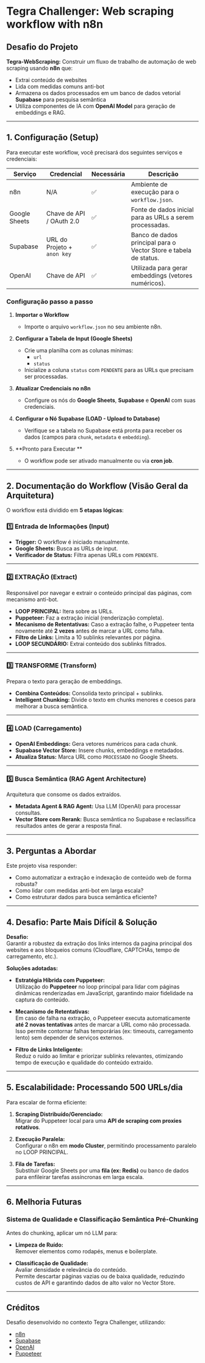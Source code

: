 # Tegra Challenger: Web scraping workflow with n8n 

## Desafio do Projeto

**Tegra-WebScraping:** Construir um fluxo de trabalho de automação de web scraping usando **n8n** que:  
- Extrai conteúdo de websites  
- Lida com medidas comuns anti-bot  
- Armazena os dados processados em um banco de dados vetorial **Supabase** para pesquisa semântica  
- Utiliza componentes de IA com **OpenAI Model** para geração de embeddings e RAG.

---

## 1. Configuração (Setup)

Para executar este workflow, você precisará dos seguintes serviços e credenciais:

| Serviço          | Credencial                       | Necessária | Descrição                                                                 |
|------------------|----------------------------------|----------- |----------------------------------------------------------------------------|
| n8n              | N/A                              | ✅         | Ambiente de execução para o `workflow.json`.                              |
| Google Sheets    | Chave de API / OAuth 2.0         | ✅         | Fonte de dados inicial para as URLs a serem processadas.                  |
| Supabase         | URL do Projeto + `anon key`      | ✅         | Banco de dados principal para o Vector Store e tabela de status.          |
| OpenAI           | Chave de API                     | ✅         | Utilizada para gerar embeddings (vetores numéricos).                      |

### Configuração passo a passo

1. **Importar o Workflow**  
   - Importe o arquivo `workflow.json` no seu ambiente n8n.

2. **Configurar a Tabela de Input (Google Sheets)**  
   - Crie uma planilha com as colunas mínimas:  
     - `url`  
     - `status`  
   - Inicialize a coluna `status` com `PENDENTE` para as URLs que precisam ser processadas.

3. **Atualizar Credenciais no n8n**  
   - Configure os nós do **Google Sheets**, **Supabase** e **OpenAI** com suas credenciais.

4. **Configurar o Nó Supabase (LOAD - Upload to Database)**  
   - Verifique se a tabela no Supabase está pronta para receber os dados (campos para `chunk`, `metadata` e `embedding`).

5. **Pronto para Executar **  
   - O workflow pode ser ativado manualmente ou via **cron job**.

---

## 2. Documentação do Workflow (Visão Geral da Arquitetura)

O workflow está dividido em **5 etapas lógicas**:

### 1️⃣ Entrada de Informações (Input)
- **Trigger:** O workflow é iniciado manualmente.  
- **Google Sheets:** Busca as URLs de input.  
- **Verificador de Status:** Filtra apenas URLs com `PENDENTE`.

---

### 2️⃣ EXTRAÇÃO (Extract)
Responsável por navegar e extrair o conteúdo principal das páginas, com mecanismo anti-bot.

- **LOOP PRINCIPAL:** Itera sobre as URLs.  
- **Puppeteer:** Faz a extração inicial (renderização completa).
- **Mecanismo de Retentativas:** Caso a extração falhe, o Puppeteer tenta novamente até **2 vezes** antes de marcar a URL como falha.  
- **Filtro de Links:** Limita a 10 sublinks relevantes por página.  
- **LOOP SECUNDÁRIO:** Extrai conteúdo dos sublinks filtrados.  

---

### 3️⃣ TRANSFORME (Transform)
Prepara o texto para geração de embeddings.

- **Combina Conteúdos:** Consolida texto principal + sublinks.  
- **Intelligent Chunking:** Divide o texto em chunks menores e coesos para melhorar a busca semântica.

---

### 4️⃣ LOAD (Carregamento)
- **OpenAI Embeddings:** Gera vetores numéricos para cada chunk.  
- **Supabase Vector Store:** Insere chunks, embeddings e metadados.  
- **Atualiza Status:** Marca URL como `PROCESSADO` no Google Sheets.

---

### 5️⃣ Busca Semântica (RAG Agent Architecture)
Arquitetura que consome os dados extraídos.

- **Metadata Agent & RAG Agent:** Usa LLM (OpenAI) para processar consultas.  
- **Vector Store com Rerank:** Busca semântica no Supabase e reclassifica resultados antes de gerar a resposta final.

---

## 3. Perguntas a Abordar
Este projeto visa responder:
- Como automatizar a extração e indexação de conteúdo web de forma robusta?
- Como lidar com medidas anti-bot em larga escala?
- Como estruturar dados para busca semântica eficiente?

---

## 4. Desafio: Parte Mais Difícil & Solução

**Desafio:**  
Garantir a robustez da extração dos links internos da pagina principal dos websites e aos bloqueios comuns (Cloudflare, CAPTCHAs, tempo de carregamento, etc.).

**Soluções adotadas:**

- **Estratégia Híbrida com Puppeteer:**  
  Utilização do **Puppeteer** no loop principal para lidar com páginas dinâmicas renderizadas em JavaScript, garantindo maior fidelidade na captura do conteúdo.

- **Mecanismo de Retentativas:**  
  Em caso de falha na extração, o Puppeteer executa automaticamente **até 2 novas tentativas** antes de marcar a URL como não processada.  
  Isso permite contornar falhas temporárias (ex: timeouts, carregamento lento) sem depender de serviços externos.

- **Filtro de Links Inteligente:**  
  Reduz o ruído ao limitar e priorizar sublinks relevantes, otimizando tempo de execução e qualidade do conteúdo extraído.

---

## 5. Escalabilidade: Processando 500 URLs/dia

Para escalar de forma eficiente:

1. **Scraping Distribuído/Gerenciado:**  
   Migrar do Puppeteer local para uma **API de scraping com proxies rotativos**.

2. **Execução Paralela:**  
   Configurar o n8n em **modo Cluster**, permitindo processamento paralelo no LOOP PRINCIPAL.

3. **Fila de Tarefas:**  
   Substituir Google Sheets por uma **fila (ex: Redis)** ou banco de dados para enfileirar tarefas assíncronas em larga escala.

---

## 6. Melhoria Futuras

### **Sistema de Qualidade e Classificação Semântica Pré-Chunking**

Antes do chunking, aplicar um nó LLM para:

- **Limpeza de Ruído:**  
  Remover elementos como rodapés, menus e boilerplate.  

- **Classificação de Qualidade:**  
  Avaliar densidade e relevância do conteúdo.  
   Permite descartar páginas vazias ou de baixa qualidade, reduzindo custos de API e garantindo dados de alto valor no Vector Store.

---

## Créditos
Desafio desenvolvido no contexto Tegra Challenger, utilizando:
- [n8n](https://n8n.io)  
- [Supabase](https://supabase.com)  
- [OpenAI](https://openai.com)  
- [Puppeteer](https://github.com/drudge/n8n-nodes-puppeteer)
